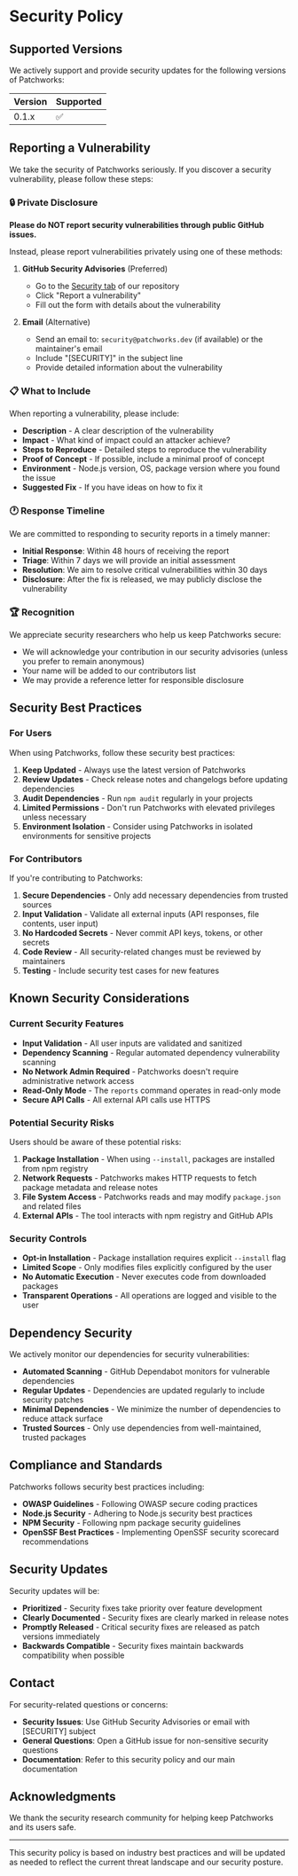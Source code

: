 # Security Policy

## Supported Versions

We actively support and provide security updates for the following versions of Patchworks:

| Version | Supported          |
| ------- | ------------------ |
| 0.1.x   | :white_check_mark: |

## Reporting a Vulnerability

We take the security of Patchworks seriously. If you discover a security vulnerability, please follow these steps:

### 🔒 Private Disclosure

**Please do NOT report security vulnerabilities through public GitHub issues.**

Instead, please report vulnerabilities privately using one of these methods:

1. **GitHub Security Advisories** (Preferred)
   - Go to the [Security tab](https://github.com/shanemiller89/patchworks/security/advisories) of our repository
   - Click "Report a vulnerability"
   - Fill out the form with details about the vulnerability

2. **Email** (Alternative)
   - Send an email to: `security@patchworks.dev` (if available) or the maintainer's email
   - Include "[SECURITY]" in the subject line
   - Provide detailed information about the vulnerability

### 📋 What to Include

When reporting a vulnerability, please include:

- **Description** - A clear description of the vulnerability
- **Impact** - What kind of impact could an attacker achieve?
- **Steps to Reproduce** - Detailed steps to reproduce the vulnerability
- **Proof of Concept** - If possible, include a minimal proof of concept
- **Environment** - Node.js version, OS, package version where you found the issue
- **Suggested Fix** - If you have ideas on how to fix it

### 🕐 Response Timeline

We are committed to responding to security reports in a timely manner:

- **Initial Response**: Within 48 hours of receiving the report
- **Triage**: Within 7 days we will provide an initial assessment
- **Resolution**: We aim to resolve critical vulnerabilities within 30 days
- **Disclosure**: After the fix is released, we may publicly disclose the vulnerability

### 🏆 Recognition

We appreciate security researchers who help us keep Patchworks secure:

- We will acknowledge your contribution in our security advisories (unless you prefer to remain anonymous)
- Your name will be added to our contributors list
- We may provide a reference letter for responsible disclosure

## Security Best Practices

### For Users

When using Patchworks, follow these security best practices:

1. **Keep Updated** - Always use the latest version of Patchworks
2. **Review Updates** - Check release notes and changelogs before updating dependencies
3. **Audit Dependencies** - Run `npm audit` regularly in your projects
4. **Limited Permissions** - Don't run Patchworks with elevated privileges unless necessary
5. **Environment Isolation** - Consider using Patchworks in isolated environments for sensitive projects

### For Contributors

If you're contributing to Patchworks:

1. **Secure Dependencies** - Only add necessary dependencies from trusted sources
2. **Input Validation** - Validate all external inputs (API responses, file contents, user input)
3. **No Hardcoded Secrets** - Never commit API keys, tokens, or other secrets
4. **Code Review** - All security-related changes must be reviewed by maintainers
5. **Testing** - Include security test cases for new features

## Known Security Considerations

### Current Security Features

- **Input Validation** - All user inputs are validated and sanitized
- **Dependency Scanning** - Regular automated dependency vulnerability scanning
- **No Network Admin Required** - Patchworks doesn't require administrative network access
- **Read-Only Mode** - The `reports` command operates in read-only mode
- **Secure API Calls** - All external API calls use HTTPS

### Potential Security Risks

Users should be aware of these potential risks:

1. **Package Installation** - When using `--install`, packages are installed from npm registry
2. **Network Requests** - Patchworks makes HTTP requests to fetch package metadata and release notes
3. **File System Access** - Patchworks reads and may modify `package.json` and related files
4. **External APIs** - The tool interacts with npm registry and GitHub APIs

### Security Controls

- **Opt-in Installation** - Package installation requires explicit `--install` flag
- **Limited Scope** - Only modifies files explicitly configured by the user
- **No Automatic Execution** - Never executes code from downloaded packages
- **Transparent Operations** - All operations are logged and visible to the user

## Dependency Security

We actively monitor our dependencies for security vulnerabilities:

- **Automated Scanning** - GitHub Dependabot monitors for vulnerable dependencies
- **Regular Updates** - Dependencies are updated regularly to include security patches
- **Minimal Dependencies** - We minimize the number of dependencies to reduce attack surface
- **Trusted Sources** - Only use dependencies from well-maintained, trusted packages

## Compliance and Standards

Patchworks follows security best practices including:

- **OWASP Guidelines** - Following OWASP secure coding practices
- **Node.js Security** - Adhering to Node.js security best practices
- **NPM Security** - Following npm package security guidelines
- **OpenSSF Best Practices** - Implementing OpenSSF security scorecard recommendations

## Security Updates

Security updates will be:

- **Prioritized** - Security fixes take priority over feature development
- **Clearly Documented** - Security fixes are clearly marked in release notes
- **Promptly Released** - Critical security fixes are released as patch versions immediately
- **Backwards Compatible** - Security fixes maintain backwards compatibility when possible

## Contact

For security-related questions or concerns:

- **Security Issues**: Use GitHub Security Advisories or email with [SECURITY] subject
- **General Questions**: Open a GitHub issue for non-sensitive security questions
- **Documentation**: Refer to this security policy and our main documentation

## Acknowledgments

We thank the security research community for helping keep Patchworks and its users safe.

---

This security policy is based on industry best practices and will be updated as needed to reflect the current threat landscape and our security posture. 
